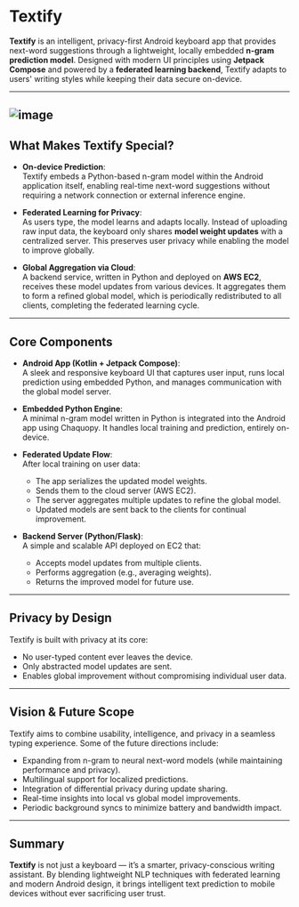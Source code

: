 # Textify 

**Textify** is an intelligent, privacy-first Android keyboard app that provides next-word suggestions through a lightweight, locally embedded **n-gram prediction model**. Designed with modern UI principles using **Jetpack Compose** and powered by a **federated learning backend**, Textify adapts to users' writing styles while keeping their data secure on-device.

---
![image](https://github.com/user-attachments/assets/ad3c6d3e-ba3f-4d55-80ba-b53afe6d61c3)
---
## What Makes Textify Special?

- **On-device Prediction**:  
  Textify embeds a Python-based n-gram model within the Android application itself, enabling real-time next-word suggestions without requiring a network connection or external inference engine.

- **Federated Learning for Privacy**:  
  As users type, the model learns and adapts locally. Instead of uploading raw input data, the keyboard only shares **model weight updates** with a centralized server. This preserves user privacy while enabling the model to improve globally.

- **Global Aggregation via Cloud**:  
  A backend service, written in Python and deployed on **AWS EC2**, receives these model updates from various devices. It aggregates them to form a refined global model, which is periodically redistributed to all clients, completing the federated learning cycle.

---

## Core Components

- **Android App (Kotlin + Jetpack Compose)**:  
  A sleek and responsive keyboard UI that captures user input, runs local prediction using embedded Python, and manages communication with the global model server.

- **Embedded Python Engine**:  
  A minimal n-gram model written in Python is integrated into the Android app using  Chaquopy. It handles local training and prediction, entirely on-device.

- **Federated Update Flow**:  
  After local training on user data:
  - The app serializes the updated model weights.
  - Sends them to the cloud server (AWS EC2).
  - The server aggregates multiple updates to refine the global model.
  - Updated models are sent back to the clients for continual improvement.

- **Backend Server (Python/Flask)**:  
  A simple and scalable API deployed on EC2 that:
  - Accepts model updates from multiple clients.
  - Performs aggregation (e.g., averaging weights).
  - Returns the improved model for future use.

---

##  Privacy by Design

Textify is built with privacy at its core:
- No user-typed content ever leaves the device.
- Only abstracted model updates are sent.
- Enables global improvement without compromising individual user data.

---

## Vision & Future Scope

Textify aims to combine usability, intelligence, and privacy in a seamless typing experience. Some of the future directions include:

- Expanding from n-gram to neural next-word models (while maintaining performance and privacy).
- Multilingual support for localized predictions.
- Integration of differential privacy during update sharing.
- Real-time insights into local vs global model improvements.
- Periodic background syncs to minimize battery and bandwidth impact.

---

## Summary

**Textify** is not just a keyboard — it’s a smarter, privacy-conscious writing assistant. By blending lightweight NLP techniques with federated learning and modern Android design, it brings intelligent text prediction to mobile devices without ever sacrificing user trust.

